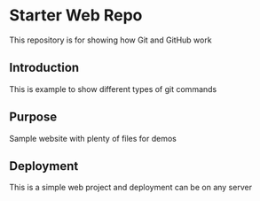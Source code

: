 # Starter Web Repo

This repository is for showing how Git and GitHub work

## Introduction

This is example to show different types of git commands

## Purpose

Sample website with plenty of files for demos

## Deployment

This is a simple web project and deployment can be on any server